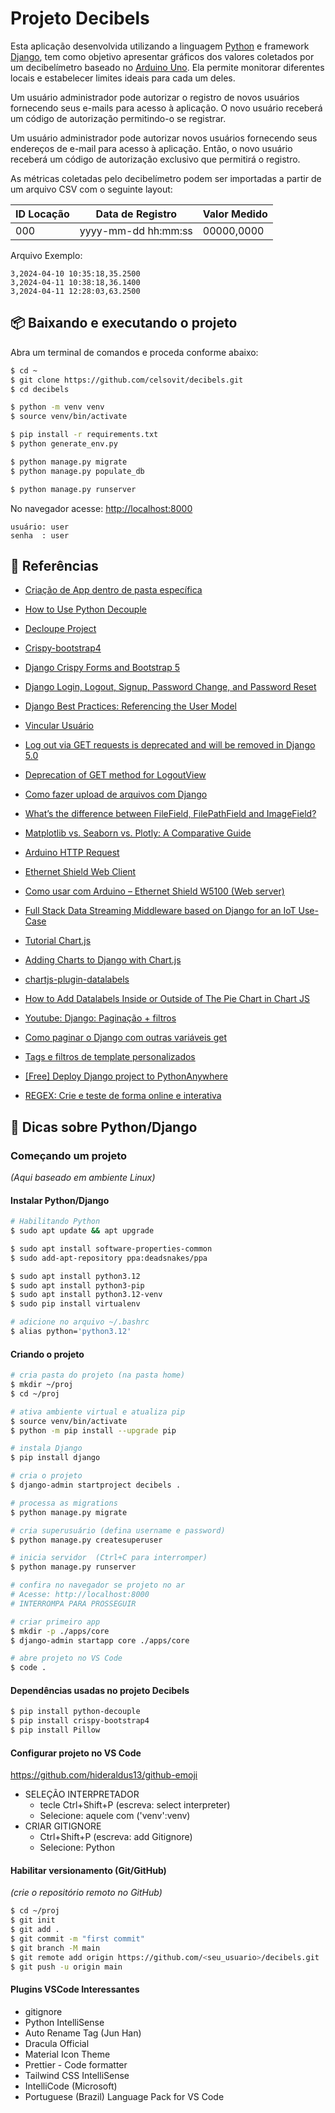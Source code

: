 # Projeto Decibels

Esta aplicação desenvolvida utilizando a linguagem [Python](https://www.python.org/) e framework [Django](https://www.djangoproject.com/), tem como objetivo apresentar gráficos dos valores coletados por um decibelímetro baseado no [Arduino Uno](https://pt.wikipedia.org/wiki/Arduino). Ela permite monitorar diferentes locais e estabelecer limites ideais para cada um deles.

Um usuário administrador pode autorizar o registro de novos usuários fornecendo seus e-mails para acesso à aplicação. O novo usuário receberá um código de autorização permitindo-o se registrar.

Um usuário administrador pode autorizar novos usuários fornecendo seus endereços de e-mail para acesso à aplicação. Então, o novo usuário receberá um código de autorização exclusivo que permitirá o registro.

As métricas coletadas pelo decibelímetro podem ser importadas a partir de um arquivo CSV com o seguinte layout:

| ID Locação | Data de Registro | Valor Medido |
|-------------|-------------|-------------|
| 000 | yyyy-mm-dd hh:mm:ss | 00000,0000

Arquivo Exemplo:

```csv
3,2024-04-10 10:35:18,35.2500
3,2024-04-11 10:38:18,36.1400
3,2024-04-11 12:28:03,63.2500
```

## 📦 Baixando e executando o projeto

Abra um terminal de comandos e proceda conforme abaixo:

```bash
$ cd ~
$ git clone https://github.com/celsovit/decibels.git
$ cd decibels

$ python -m venv venv
$ source venv/bin/activate

$ pip install -r requirements.txt
$ python generate_env.py

$ python manage.py migrate
$ python manage.py populate_db

$ python manage.py runserver
```

 No navegador acesse: [http://localhost:8000](http://localhost:8000)

```text
usuário: user
senha  : user
```


## 📜 Referências

- [Criação de App dentro de pasta específica](https://cursos.alura.com.br/forum/topico-criacao-de-app-dentro-de-pasta-especifica-216392)

- [How to Use Python Decouple](https://simpleisbetterthancomplex.com/2015/11/26/package-of-the-week-python-decouple.html)

- [Decloupe Project](https://pypi.org/project/python-decouple/)

- [Crispy-bootstrap4](https://pypi.org/project/crispy-bootstrap4/)

- [Django Crispy Forms and Bootstrap 5](https://studygyaan.com/django/how-to-use-bootstrap-forms-with-django-crispy-forms)

- [Django Login, Logout, Signup, Password Change, and Password Reset](https://learndjango.com/tutorials/django-login-and-logout-tutorial)

- [Django Best Practices: Referencing the User Model](https://learndjango.com/tutorials/django-best-practices-referencing-user-model)

- [Vincular Usuário](https://groups.google.com/g/django-users/c/zZWZyGePIEI)

- [Log out via GET requests is deprecated and will be removed in Django 5.0](https://stackoverflow.com/questions/74896216/log-out-via-get-requests-is-deprecated-and-will-be-removed-in-django-5-0)

- [Deprecation of GET method for LogoutView](https://forum.djangoproject.com/t/deprecation-of-get-method-for-logoutview/25533/4)

- [Como fazer upload de arquivos com Django](https://simpleisbetterthancomplex.com/tutorial/2016/08/01/how-to-upload-files-with-django.html)

- [What’s the difference between FileField, FilePathField and ImageField?](https://swesadiqul.medium.com/whats-the-difference-between-filefield-filepathfield-and-imagefield-302b2c284418)

- [Matplotlib vs. Seaborn vs. Plotly: A Comparative Guide](https://medium.com/@mohsin.shaikh324/matplotlib-vs-seaborn-vs-plotly-a-comparative-guide-c99a0059c09f#:~:text=Matplotlib%20offers%20extensive%20customization%20but,Matplotlib%20might%20be%20your%20choice.)

- [Arduino HTTP Request](https://arduinogetstarted.com/tutorials/arduino-http-request)

- [Ethernet Shield Web Client](https://docs.arduino.cc/tutorials/ethernet-shield-rev2/web-client/)

- [Como usar com Arduino – Ethernet Shield W5100 (Web server)](https://blogmasterwalkershop.com.br/arduino/arduino-utilizando-o-ethernet-shield-w5100-via-web-server)

- [Full Stack Data Streaming Middleware based on Django for an IoT Use-Case](https://akpolatcem.medium.com/full-stack-data-streaming-middleware-based-on-django-for-an-iot-use-case-5f97c1d941c7)

- [Tutorial Chart.js](https://www.geeksforgeeks.org/chart-js-tutorial/)

- [Adding Charts to Django with Chart.js](https://testdriven.io/blog/django-charts/)

- [chartjs-plugin-datalabels](https://chartjs-plugin-datalabels.netlify.app/guide/getting-started.html#installation)

- [How to Add Datalabels Inside or Outside of The Pie Chart in Chart JS](https://youtu.be/B4ph2g-LqTs)

- [Youtube: Django: Paginação + filtros](https://www.youtube.com/watch?v=eXipSfa-HOQ)

- [Como paginar o Django com outras variáveis ​​get](https://stackoverflow.com/questions/2047622/how-to-paginate-django-with-other-get-variables/62587351#62587351)

- [Tags e filtros de template personalizados](https://django-portuguese.readthedocs.io/en/1.0/howto/custom-template-tags.html)

- [[Free] Deploy Django project to PythonAnywhere](https://medium.com/@4yub1k/free-deploy-django-project-to-pythonanywhere-1f3f08a6447f)

- [REGEX: Crie e teste de forma online e interativa](https://regex101.com/)

## 📌 Dicas sobre Python/Django


### Começando um projeto
_(Aqui baseado em ambiente Linux)_


#### Instalar Python/Django

```bash
# Habilitando Python
$ sudo apt update && apt upgrade

$ sudo apt install software-properties-common
$ sudo add-apt-repository ppa:deadsnakes/ppa

$ sudo apt install python3.12
$ sudo apt install python3-pip
$ sudo apt install python3.12-venv
$ sudo pip install virtualenv

# adicione no arquivo ~/.bashrc
$ alias python='python3.12'
```


#### Criando o projeto

```bash
# cria pasta do projeto (na pasta home)
$ mkdir ~/proj
$ cd ~/proj

# ativa ambiente virtual e atualiza pip
$ source venv/bin/activate
$ python -m pip install --upgrade pip

# instala Django
$ pip install django

# cria o projeto
$ django-admin startproject decibels .

# processa as migrations
$ python manage.py migrate

# cria superusuário (defina username e password)
$ python manage.py createsuperuser

# inicia servidor  (Ctrl+C para interromper)
$ python manage.py runserver 

# confira no navegador se projeto no ar
# Acesse: http://localhost:8000
# INTERROMPA PARA PROSSEGUIR

# criar primeiro app
$ mkdir -p ./apps/core
$ django-admin startapp core ./apps/core

# abre projeto no VS Code
$ code .
```


#### Dependências usadas no projeto Decibels
```bash
$ pip install python-decouple
$ pip install crispy-bootstrap4
$ pip install Pillow
```


#### Configurar projeto no VS Code
https://github.com/hideraldus13/github-emoji
- SELEÇÃO INTERPRETADOR
   - tecle Ctrl+Shift+P (escreva: select interpreter)
   - Selecione: aquele com ('venv':venv)
- CRIAR GITIGNORE
   - Ctrl+Shift+P (escreva: add Gitignore)
   - Selecione: Python


#### Habilitar versionamento (Git/GitHub)
_(crie o repositório remoto no GitHub)_

```bash
$ cd ~/proj
$ git init
$ git add .
$ git commit -m "first commit"
$ git branch -M main
$ git remote add origin https://github.com/<seu_usuario>/decibels.git
$ git push -u origin main
```

#### Plugins VSCode Interessantes
- gitignore
- Python IntelliSense
- Auto Rename Tag (Jun Han)
- Dracula Official
- Material Icon Theme
- Prettier - Code formatter
- Tailwind CSS IntelliSense
- IntelliCode (Microsoft)
- Portuguese (Brazil) Language Pack for VS Code
